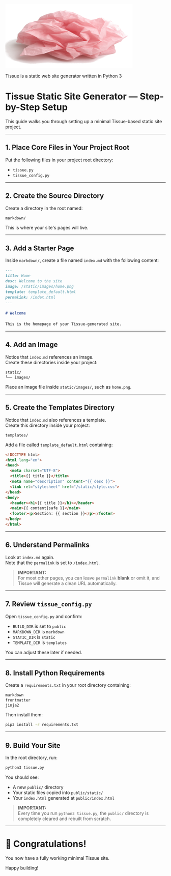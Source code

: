 <span align="left">
  <img src="./tissue_logo.png" width="400" alt="Tissue logo">
</span>

Tissue is a static web site generator written in Python 3



# Tissue Static Site Generator — Step-by-Step Setup

This guide walks you through setting up a minimal Tissue-based static site project.

---

## 1. Place Core Files in Your Project Root

Put the following files in your project root directory:

- `tissue.py`
- `tissue_config.py`

---

## 2. Create the Source Directory

Create a directory in the root named:

```plaintext
markdown/
```

This is where your site's pages will live.

---

## 3. Add a Starter Page

Inside `markdown/`, create a file named `index.md` with the following content:

```markdown
---
title: Home
desc: Welcome to the site
image: /static/images/home.png
template: template_default.html
permalink: /index.html
---

# Welcome

This is the homepage of your Tissue-generated site.
```

---

## 4. Add an Image

Notice that `index.md` references an image.  
Create these directories inside your project:

```plaintext
static/
└── images/
```

Place an image file inside `static/images/`, such as `home.png`.

---

## 5. Create the Templates Directory

Notice that `index.md` also references a template.  
Create this directory inside your project:

```plaintext
templates/
```

Add a file called `template_default.html` containing:

```html
<!DOCTYPE html>
<html lang="en">
<head>
  <meta charset="UTF-8">
  <title>{{ title }}</title>
  <meta name="description" content="{{ desc }}">
  <link rel="stylesheet" href="/static/style.css">
</head>
<body>
  <header><h1>{{ title }}</h1></header>
  <main>{{ content|safe }}</main>
  <footer><p>Section: {{ section }}</p></footer>
</body>
</html>
```

---

## 6. Understand Permalinks

Look at `index.md` again.  
Note that the `permalink` is set to `/index.html`.

> **IMPORTANT:**  
> For most other pages, you can leave `permalink` **blank** or omit it, and Tissue will generate a clean URL automatically.

---

## 7. Review `tissue_config.py`

Open `tissue_config.py` and confirm:

- `BUILD_DIR` is set to `public`
- `MARKDOWN_DIR` is `markdown`
- `STATIC_DIR` is `static`
- `TEMPLATE_DIR` is `templates`

You can adjust these later if needed.

---

## 8. Install Python Requirements

Create a `requirements.txt` in your root directory containing:

```plaintext
markdown
frontmatter
jinja2
```

Then install them:

```bash
pip3 install -r requirements.txt
```

---

## 9. Build Your Site

In the root directory, run:

```bash
python3 tissue.py
```

You should see:

- A new `public/` directory
- Your static files copied into `public/static/`
- Your `index.html` generated at `public/index.html`

> **IMPORTANT:**  
> Every time you run `python3 tissue.py`, the `public/` directory is completely cleared and rebuilt from scratch.

---

# 🎉 Congratulations!

You now have a fully working minimal Tissue site.

Happy building!
